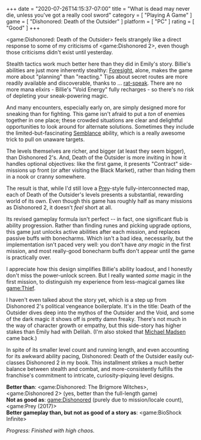 +++
date = "2020-07-26T14:15:37-07:00"
title = "What is dead may never die, unless you've got a really cool sword"
category = [ "Playing A Game" ]
game = [ "Dishonored: Death of the Outsider" ]
platform = [ "PC" ]
rating = [ "Good" ]
+++

<game:Dishonored: Death of the Outsider> feels strangely like a direct response to some of my criticisms of <game:Dishonored 2>, even though those criticisms didn't exist until yesterday.

Stealth tactics work much better here than they did in Emily's story.  Billie's abilities are just more inherently stealthy: <a href="https://dishonored.fandom.com/wiki/Foresight">Foresight</a>, alone, makes the game more about "planning" than "reacting."  Tips about secret routes are more readily available and discoverable, thanks to ... <a href="https://dishonored.fandom.com/wiki/Rat_Whispers">rat-speak</a>.  There are no more mana elixirs - Billie's "Void Energy" fully recharges - so there's no risk of depleting your sneak-powering magic.

And many encounters, especially early on, are simply designed more for sneaking than for fighting.  This game isn't afraid to put a <i>ton</i> of enemies together in one place; these crowded situations are clear and delightful opportunities to look around for alternate solutions.  Sometimes they include the limited-but-fascinating <a href="https://dishonored.fandom.com/wiki/Semblance">Semblance</a> ability, which is a really awesome trick to pull on unaware targets.

The levels themselves are richer, and bigger (at least they seem bigger), than Dishonored 2's.  And, Death of the Outsider is more inviting in how it handles optional objectives: like the first game, it presents "Contract" side-missions up front (or after visiting the Black Market), rather than hiding them in a nook or cranny somewhere.

The result is that, while I'd still love a [Prey](game:Prey (2017))-style fully-interconnected map, each of Death of the Outsider's levels presents a substantial, rewarding world of its own.  Even though this game has roughly half as many missions as Dishonored 2, it doesn't <i>feel</i> short at all.

Its revised gameplay formula isn't perfect -- in fact, one significant flub is ability progression.  Rather than finding runes and picking upgrade options, this game just unlocks active abilities after each mission, and replaces passive buffs with bonecharms.  Which isn't a bad idea, necessarily, but the implementation isn't paced very well: you don't have <i>any magic</i> in the first mission, and most really-good bonecharm buffs don't appear until the game is practically over.

I appreciate how this design simplifies Billie's ability loadout, and I honestly don't miss the power-unlock screen.  But I really wanted <i>some</i> magic in the first mission, to distinguish my experience from less-magical games like <game:Thief>.

I haven't even talked about the story yet, which is a step up from Dishonored 2's political vengeance boilerplate.  It's in the title: Death of the Outsider dives deep into the mythos of the Outsider and the Void, and some of the dark magic it shows off is pretty damn freaky.  There's not much in the way of character growth or empathy, but this side-story has higher stakes than Emily had with Delilah.  (I'm also stoked that <a href="https://dishonored.fandom.com/wiki/Daud">Michael Madsen</a> came back.)

In spite of its smaller level count and running length, and even accounting for its awkward ability pacing, Dishonored: Death of the Outsider easily out-classes Dishonored 2 in my book.  This installment strikes a much better balance between stealth and combat, and more-consistently fulfills the franchise's commitment to intricate, curiosity-piquing level designs.

<b>Better than</b>: <game:Dishonored: The Brigmore Witches>, <game:Dishonored 2> (yes, better than the full-length game)  
<b>Not as good as</b>: <game:Dishonored> (purely due to mission/locale count), <game:Prey (2017)>  
<b>Better gameplay than, but not as good of a story as</b>: <game:BioShock Infinite>

<i>Progress: Finished with high chaos.</i>
